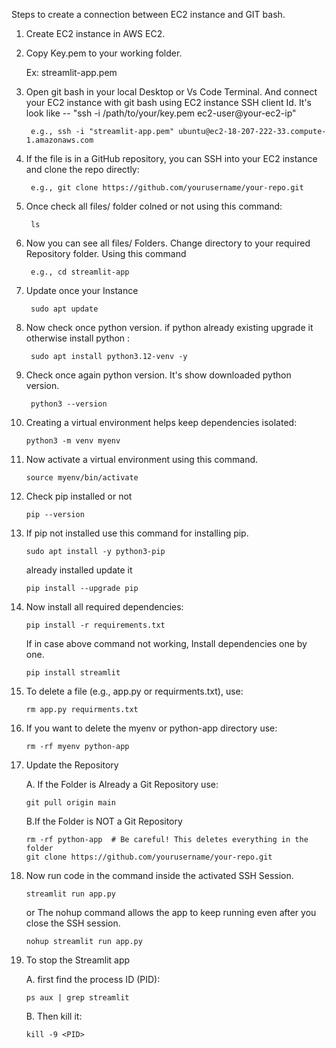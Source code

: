 Steps to create a connection between EC2 instance and GIT bash.

1. Create EC2 instance in AWS EC2.
2. Copy Key.pem to your working folder.
   
   Ex: streamlit-app.pem
3. Open git bash in your local Desktop or Vs Code Terminal. And connect your EC2 instance with git bash using EC2 instance SSH client Id. It's look like -- "ssh -i /path/to/your/key.pem ec2-user@your-ec2-ip"

		e.g., ssh -i "streamlit-app.pem" ubuntu@ec2-18-207-222-33.compute-1.amazonaws.com
4. If the file is in a GitHub repository, you can SSH into your EC2 instance and clone the repo directly:

		e.g., git clone https://github.com/yourusername/your-repo.git
5. Once check all files/ folder colned or not using this command:

		ls
6. Now you can see all files/ Folders. Change directory to your required Repository folder. Using this command

		e.g., cd streamlit-app
7. Update once your Instance

		sudo apt update
8. Now check once python version. if python already existing upgrade it otherwise install python :

		sudo apt install python3.12-venv -y
9. Check once again python version. It's show downloaded python version.

		python3 --version
10. Creating a virtual environment helps keep dependencies isolated:

		python3 -m venv myenv
11. Now activate a virtual environment using this command.

		source myenv/bin/activate
13. Check pip installed or not

		pip --version
14. If pip not installed use this command for installing pip.

		sudo apt install -y python3-pip
	already installed update it

		pip install --upgrade pip
15. Now install all required dependencies:

		pip install -r requirements.txt
	If in case above command not working, Install dependencies one by one.

 		pip install streamlit
16. To delete a file (e.g., app.py or requirments.txt), use:

		rm app.py requirments.txt
17. If you want to delete the myenv or python-app directory use:

		rm -rf myenv python-app
18. Update the Repository

	A. If the Folder is Already a Git Repository use:

		git pull origin main
	B.If the Folder is NOT a Git Repository

		rm -rf python-app  # Be careful! This deletes everything in the folder
		git clone https://github.com/yourusername/your-repo.git
19. Now run code in the command inside the activated SSH Session.

		streamlit run app.py
	or The nohup command allows the app to keep running even after you close the SSH session.

		nohup streamlit run app.py
20. To stop the Streamlit app

	A.  first find the process ID (PID):

		ps aux | grep streamlit
	B. Then kill it:

		kill -9 <PID>
    
